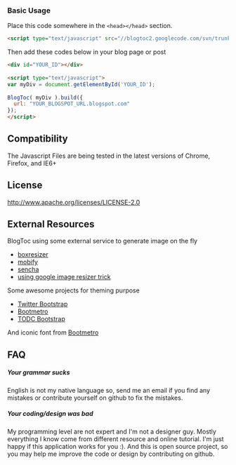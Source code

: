 ### Basic Usage ###

Place this code somewhere in the `<head></head>` section.

```html
<script type="text/javascript" src="//blogtoc2.googlecode.com/svn/trunk/blogtoc.min.js"></script>
```

Then add these codes below in your blog page or post

```html
<div id="YOUR_ID"></div>
 
<script type="text/javascript">
var myDiv = document.getElementById('YOUR_ID');
 
BlogToc( myDiv ).build({
  url: "YOUR_BLOGSPOT_URL.blogspot.com"
});
</script>
```

## Compatibility ##
The Javascript Files are being tested in the latest versions of Chrome, Firefox, and IE6+

## License ##
http://www.apache.org/licenses/LICENSE-2.0

## External Resources ##
BlogToc using some external service to generate image on the fly

* [boxresizer](http://boxresizer.com/)
* [mobify](http://www.mobify.com/mobifyjs/v2/docs/image-resizer/)
* [sencha](http://www.sencha.com/learn/how-to-use-src-sencha-io/)
* [using google image resizer trick](http://carlo.zottmann.org/2013/04/14/google-image-resizer/)

Some awesome projects for theming purpose

* [Twitter Bootstrap](http://getbootstrap.com/)
* [Bootmetro](http://aozora.github.io/bootmetro/)
* [TODC Bootstrap](http://todc.github.io/todc-bootstrap/index.html)

And iconic font from [Bootmetro](http://aozora.github.io/bootmetro)

## FAQ ##

##### Your grammar sucks #####
English is not my native language so, send me an email if you find any mistakes or contribute yourself on github to fix the mistakes.

##### Your coding/design was bad #####
My programming level are not expert and I'm not a designer guy. Mostly everything I know come from different resource and online tutorial. I'm just happy if this application works for you :). And this is open source project, so you may help me improve the code or design by contributing on github.